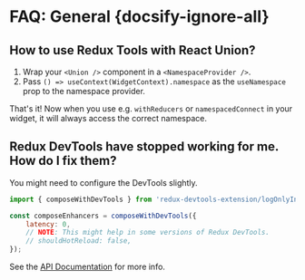 # FAQ: General {docsify-ignore-all}

## How to use Redux Tools with React Union?

1. Wrap your `<Union />` component in a `<NamespaceProvider />`.
2. Pass `() => useContext(WidgetContext).namespace` as the `useNamespace` prop to the namespace provider.

That's it! Now when you use e.g. `withReducers` or `namespacedConnect` in your widget, it will always access the correct namespace.

## Redux DevTools have stopped working for me. How do I fix them?

You might need to configure the DevTools slightly.

```js
import { composeWithDevTools } from 'redux-devtools-extension/logOnlyInProduction';

const composeEnhancers = composeWithDevTools({
	latency: 0,
	// NOTE: This might help in some versions of Redux DevTools.
	// shouldHotReload: false,
});
```

See the [API Documentation](https://github.com/zalmoxisus/redux-devtools-extension/blob/master/docs/API/Arguments.md) for more info.
